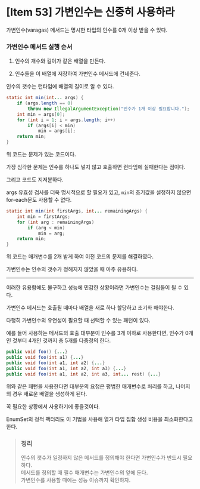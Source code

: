 # [Item 53] 가변인수는 신중히 사용하라

가변인수(varagas) 메서드는 명시한 타입의 인수를 0개 이상 받을 수 있다. 

### 가변인수 메서드 실행 순서

1. 인수의 개수와 길이가 같은 배열을 만든다.

2. 인수들을 이 배열에 저장하여 가변인수 메서드에 건네준다.


인수의 갯수는 런타임에 배열의 길이로 알 수 있다.

```java
static int min(int... args) {
    if (args.length == 0)
        throw new IllegalArgumentException("인수가 1개 이상 필요합니다.");
    int min = args[0];
    for (int i = 1; i < args.length; i++)
        if (args[i] < min)
            min = args[i];
    return min;
}
```
위 코드는 문제가 있는 코드이다.

가장 심각한 문제는 인수를 하나도 넣지 않고 호출하면 런타임에 실패한다는 점이다.

그리고 코드도 지저분하다.

args 유효성 검사를 더욱 명시적으로 할 필요가 있고, `min`의 초기값을 설정하지 않으면 for-each문도 사용할 수 없다.

```java
static int min(int firstArgs, int... remainingArgs) {
    int min = firstArgs;
    for (int arg : remainingArgs)
        if (arg < min)
            min = arg;
    return min;
}
```

위 코드는 매개변수를 2개 받게 하여 이전 코드의 문제를 해결하였다.

가변인수는 인수의 갯수가 정해지지 않았을 때 아주 유용하다.

---

이러한 유용함에도 불구하고 성능에 민감한 상황이라면 가변인수는 걸림돌이 될 수 있다. 

가변인수 메서드는 호출될 때마다 배열을 새로 하나 할당하고 초기화 해야한다.

다행히 가변인수의 유연성이 필요할 때 선택할 수 있는 패턴이 있다.

예를 들어 사용하는 메서드의 호출 대부분이 인수를 3개 이하로 사용한다면, 인수가 0개인 것부터 4개인 것까지 총 5개를 다중정의 한다.

```java
public void foo() {...}
public void foo(int a1) {...}
public void foo(int a1, int a2) {...}
public void foo(int a1, int a2, int a3) {...}
public void foo(int a1, int a2, int a3, int... rest) {...}
```

위와 같은 패턴을 사용한다면 대부분의 요청은 평범한 매개변수로 처리를 하고, 나머지의 경우 새로운 배열을 생성하게 된다.

꼭 필요한 상황에서 사용하기에 좋을것이다.

EnumSet의 정적 팩터리도 이 기법을 사용해 열거 타입 집합 생성 비용을 최소화한다고 한다.

> ### 정리
> 
> 인수의 갯수가 일정하지 않은 메서드를 정의해야 한다면 가변인수가 반드시 필요하다.    
> 메서드를 정의할 때 필수 매개변수는 가변인수의 앞에 둔다.    
> 가변인수를 사용할 때에는 성능 이슈까지 확인하자.    